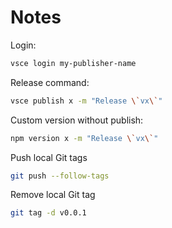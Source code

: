 # Notes

Login:

```sh
vsce login my-publisher-name
```

Release command:

```sh
vsce publish x -m "Release \`vx\`"
```

Custom version without publish:

```sh
npm version x -m "Release \`vx\`"
```

Push local Git tags

```sh
git push --follow-tags
```

Remove local Git tag

```sh
git tag -d v0.0.1
```
